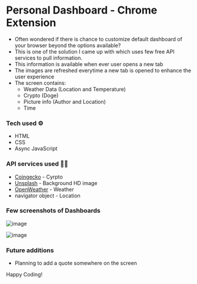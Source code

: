 # Personal Dashboard - Chrome Extension

- Often wondered if there is chance to customize default dashboard of your browser beyond the options available?
- This is one of the solution I came up with which uses few free API services to pull information.
- This information is available when ever user opens a new tab
- The images are refreshed everytime a new tab is opened to enhance the user experience
- The screen contains:
  - Weather Data (Location and Temperature)
  - Crypto (Doge)
  - Picture info (Author and Location)
  - Time

### Tech used ⚙️

- HTML
- CSS
- Async JavaScript

### API services used 🐕‍🦺

- [Coingecko](https://www.coingecko.com/api/documentations/v3#/) - Cyrpto
- [Unsplash](https://unsplash.com/developers) - Background HD image
- [OpenWeather](https://openweathermap.org/current#geo) - Weather
- navigator object - Location

### Few screenshots of Dashboards

![image](https://github.com/Shanmukh459/Personal-dashboard/assets/52078988/1d2aeb08-82e2-4379-996c-59dbf91709eb)

![image](https://github.com/Shanmukh459/Personal-dashboard/assets/52078988/f4c61406-e001-403f-8cf5-395c790b965a)

### Future additions

- Planning to add a quote somewhere on the screen

Happy Coding!
